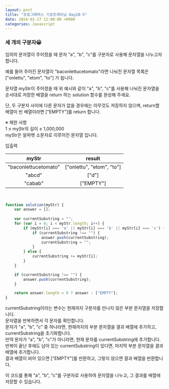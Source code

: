 ```yaml
---
layout: post
title: "프로그래머스 기초트레이닝 Day20-5"
date: 2024-02-17 12:00:00 +0900
categories: Javascript
---
```


### 세 개의 구분자😀

임의의 문자열이 주어졌을 때 문자 "a", "b", "c"를 구분자로 사용해 문자열을 나누고자 합니다.<br>

예를 들어 주어진 문자열이 "baconlettucetomato"라면 나눠진 문자열 목록은 ["onlettu", "etom", "to"] 가 됩니다.<br>

문자열 myStr이 주어졌을 때 위 예시와 같이 "a", "b", "c"를 사용해 나눠진 문자열을 순서대로 저장한 배열을 return 하는 solution 함수를 완성해 주세요.<br>

단, 두 구분자 사이에 다른 문자가 없을 경우에는 아무것도 저장하지 않으며, return할 배열이 빈 배열이라면 ["EMPTY"]를 return 합니다.<br>

※ 제한 사항<br>
1 ≤ myStr의 길이 ≤ 1,000,000<br>
myStr은 알파벳 소문자로 이루어진 문자열 입니다.<br>

입출력 <br>

| myStr  |		result |
| :-------: | :-------: |
| "baconlettucetomato"| ["onlettu", "etom", "to"]|
|   "abcd"  |["d"]  |
| "cabab"| ["EMPTY"] |

<br>

```javascript
function solution(myStr) {
    var answer = [];
    
    var currentSubstring = "";
    for (var i = 0; i < myStr.length; i++) {
        if (myStr[i] === 'a' || myStr[i] === 'b' || myStr[i] === 'c') {
            if (currentSubstring !== "") {
                answer.push(currentSubstring);
                currentSubstring = "";
            }
        } else {
            currentSubstring += myStr[i];
        }
    }

    if (currentSubstring !== "") {
        answer.push(currentSubstring);
    }

    return answer.length > 0 ? answer : ["EMPTY"];
}

```
currentSubstring이라는 변수는 현재까지 구분자를 만나지 않은 부분 문자열을 저장합니다.<br>
문자열을 반복하면서 각 문자를 확인합니다.<br>
문자가 "a", "b", "c" 중 하나라면, 현재까지의 부분 문자열을 결과 배열에 추가하고, currentSubstring을 초기화합니다.<br>
만약 문자가 "a", "b", "c"가 아니라면, 현재 문자를 currentSubstring에 추가합니다.<br>
반복이 끝난 후에도 남아 있는 currentSubstring이 있다면, 마지막 부분 문자열을 결과 배열에 추가합니다.<br>
결과 배열이 비어 있으면 ["EMPTY"]를 반환하고, 그렇지 않으면 결과 배열을 반환합니다.<br>

이 코드를 통해 "a", "b", "c"를 구분자로 사용하여 문자열을 나누고, 그 결과를 배열에 저장할 수 있습니다.<br>